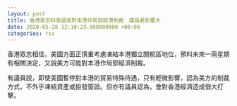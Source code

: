 ```yaml
---
layout: post
title: 香港眾志料美國或對本港作局部經濟制裁　議員憂影響大
date: 2020-05-28 12:10:23.000000000 +08:00
categories: rss
---
```


香港眾志相信，美國方面正慎重考慮凍結本港獨立關稅區地位，預料未來一兩星期有相關決定，又說美方可能對本港作局部經濟制裁。

有議員說，即使美國暫停對本港的貿易特殊待遇，只有輕微影響，認為美方的制裁方式，不外乎凍結資產或拒發簽證。但亦有議員認為，會對香港經濟造成很大打擊。
